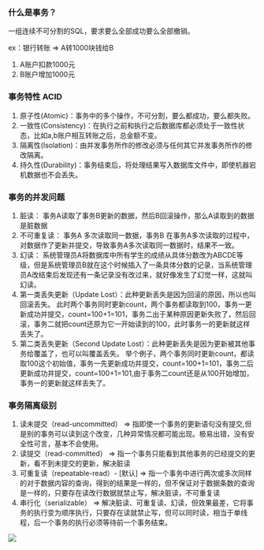 ### 什么是事务？

一组连续不可分割的SQL，要求要么全部成功要么全部撤销。

ex：银行转账 =>  A转1000块钱给B

1. A账户扣款1000元
2. B账户增加1000元

### 事务特性 ACID

1. 原子性(Atomic)：事务中的多个操作，不可分割，要么都成功，要么都失败。
2. 一致性(Consistency)：在执行之前和执行之后数据库都必须处于一致性状态，比如a,b账户相互转账之后，总金额不变。
3. 隔离性(Isolation)：由并发事务所作的修改必须与任何其它并发事务所作的修改隔离。
4. 持久性(Durability)：事务结束后，将处理结果写入数据库文件中，即使机器宕机数据也不会丢失。

### 事务的并发问题

1. 脏读： 事务A读取了事务B更新的数据，然后B回滚操作，那么A读取到的数据是脏数据
2. 不可重复读： 事务A 多次读取同一数据，事务B 在事务A多次读取的过程中，对数据作了更新并提交，导致事务A多次读取同一数据时，结果不一致。
3. 幻读： 系统管理员A将数据库中所有学生的成绩从具体分数改为ABCDE等级，但是系统管理员B就在这个时候插入了一条具体分数的记录，当系统管理员A改结束后发现还有一条记录没有改过来，就好像发生了幻觉一样，这就叫幻读。
4. 第一类丢失更新（Update Lost）：此种更新丢失是因为回滚的原因，所以也叫回滚丢失。
   此时两个事务同时更新count，两个事务都读取到100，事务一更新成功并提交，count=100+1=101，事务二出于某种原因更新失败了，然后回滚，事务二就把count还原为它一开始读到的100，此时事务一的更新就这样丢失了。
5. 第二类丢失更新（Second Update Lost）：此种更新丢失是因为更新被其他事务给覆盖了，也可以叫覆盖丢失。
   举个例子，两个事务同时更新count，都读取100这个初始值，事务一先更新成功并提交，count=100+1=101，事务二后更新成功并提交，count=100+1=101,由于事务二count还是从100开始增加，事务一的更新就这样丢失了。

### 事务隔离级别

1. 读未提交（read-uncommitted） =>   指即使一个事务的更新语句没有提交,但是别的事务可以读到这个改变，几种异常情况都可能出现。极易出错，没有安全性可言，基本不会使用。
2. 读提交（read-committed） =>   指一个事务只能看到其他事务的已经提交的更新，看不到未提交的更新，解决脏读
3. 可重复读（repeatable-read）- [默认] =>   指一个事务中进行两次或多次同样的对于数据内容的查询，得到的结果是一样的，但不保证对于数据条数的查询是一样的，只要存在读改行数据就禁止写，解决脏读，不可重复读
4. 串行化（serializable） =>   解决脏读、可重复读、幻读，但效果最差，它将事务的执行变为顺序执行，只要存在读就禁止写，但可以同时读，相当于单线程，后一个事务的执行必须等待前一个事务结束。

![](images/mysql各种隔离级别对各异常的控制能力.png)
